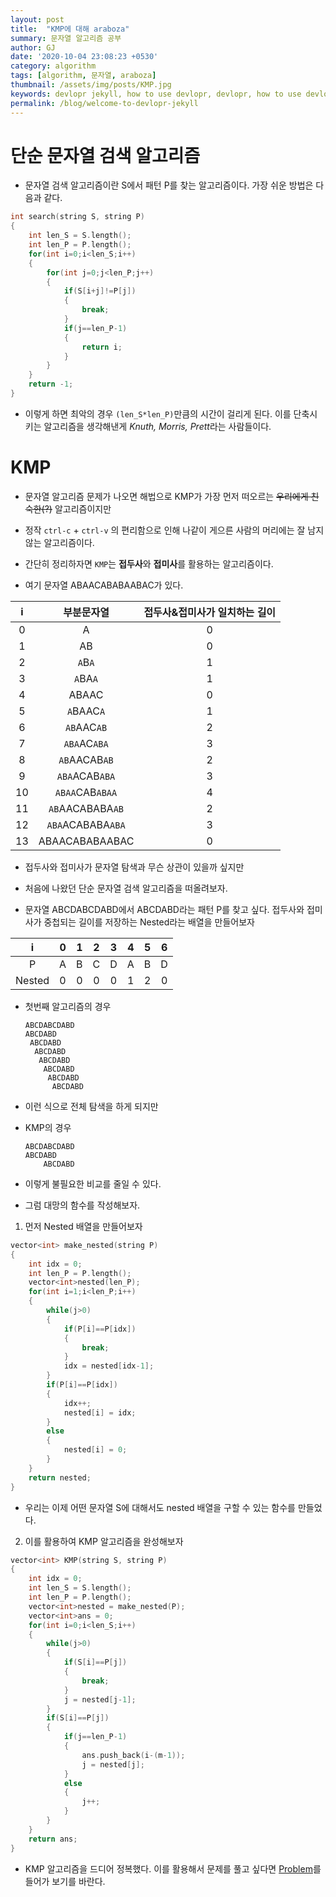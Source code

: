 ```yaml
---
layout: post
title:  "KMP에 대해 araboza"
summary: 문자열 알고리즘 공부
author: GJ
date: '2020-10-04 23:08:23 +0530'
category: algorithm
tags: [algorithm, 문자열, araboza]
thumbnail: /assets/img/posts/KMP.jpg
keywords: devlopr jekyll, how to use devlopr, devlopr, how to use devlopr-jekyll, devlopr-jekyll tutorial,best jekyll themes
permalink: /blog/welcome-to-devlopr-jekyll
---
```



# 단순 문자열 검색 알고리즘

* 문자열 검색 알고리즘이란 S에서 패턴 P를 찾는 알고리즘이다. 가장 쉬운 방법은 다음과 같다.


```cpp
int search(string S, string P)
{
    int len_S = S.length();
    int len_P = P.length();
    for(int i=0;i<len_S;i++)
    {
        for(int j=0;j<len_P;j++)
        {
            if(S[i+j]!=P[j])
            {
                break;
            }
            if(j==len_P-1)
            {
                return i;
            }
        }
    }
    return -1;
}
```

* 이렇게 하면 최악의 경우 `(len_S*len_P)`만큼의 시간이 걸리게 된다. 이를 단축시키는 알고리즘을 생각해낸게 *Knuth, Morris, Prett*라는 사람들이다.


# KMP

* 문자열 알고리즘 문제가 나오면 해법으로 KMP가 가장 먼저 떠오르는 ~~우리에게 친숙한(?)~~ 알고리즘이지만 
* 정작 `ctrl-c` + `ctrl-v` 의 편리함으로 인해 나같이 게으른 사람의 머리에는 잘 남지 않는 알고리즘이다.

* 간단히 정리하자면 `KMP`는 **접두사**와 **접미사**를 활용하는 알고리즘이다.

* 여기 문자열 ABAACABABAABAC가 있다.


i | 부분문자열 | 접두사&접미사가 일치하는 길이
:---: | :---: | :---:
0  | A | 0
1  | AB | 0
2  | `A`B`A` | 1
3  | `A`BA`A` | 1
4  | ABAAC | 0
5  | `A`BAAC`A` | 1
6  | `AB`AAC`AB` | 2
7  | `ABA`AC`ABA` | 3
8  | `AB`AACAB`AB` | 2
9  | `ABA`ACAB`ABA` | 3
10  | `ABAA`CAB`ABAA` | 4
11  | `AB`AACABABA`AB` | 2
12  | `ABA`ACABABA`ABA` | 3
13  | ABAACABABAABAC | 0


* 접두사와 접미사가 문자열 탐색과 무슨 상관이 있을까 싶지만
* 처음에 나왔던 단순 문자열 검색 알고리즘을 떠올려보자.

* 문자열 ABCDABCDABD에서 ABCDABD라는 패턴 P를 찾고 싶다.
접두사와 접미사가 중첩되는 길이를 저장하는 Nested라는 배열을 만들어보자

i |  0  |  1  |  2  |  3  |  4  |  5  |  6 
:---: | :---: | :---: | :---: | :---: | :---: | :---: | :---:
P |  A  |  B  |  C  |  D  |  A  |  B  |   D
Nested |  0  |  0  |  0  |  0  |  1  |  2  |  0 
 

* 첫번째 알고리즘의 경우


      ABCDABCDABD
      ABCDABD
       ABCDABD 
        ABCDABD  
         ABCDABD   
          ABCDABD    
           ABCDABD     
            ABCDABD

* 이런 식으로 전체 탐색을 하게 되지만

* KMP의 경우


      ABCDABCDABD      
      ABCDABD          
          ABCDABD

* 이렇게 불필요한 비교를 줄일 수 있다.
* 그럼 대망의 함수를 작성해보자.

1. 먼저 Nested 배열을 만들어보자

```cpp
vector<int> make_nested(string P)
{
    int idx = 0;
    int len_P = P.length();
    vector<int>nested(len_P);
    for(int i=1;i<len_P;i++)
    {
        while(j>0)
        {
            if(P[i]==P[idx])
            {
                break;
            }
            idx = nested[idx-1];
        }
        if(P[i]==P[idx])
        {
            idx++;
            nested[i] = idx;
        }
        else
        {
            nested[i] = 0;
        }
    }
    return nested;
}
```

   * 우리는 이제 어떤 문자열 S에 대해서도 nested 배열을 구할 수 있는 함수를 만들었다.
2. 이를 활용하여 KMP 알고리즘을 완성해보자

```cpp
vector<int> KMP(string S, string P)
{
    int idx = 0;
    int len_S = S.length();
    int len_P = P.length();
    vector<int>nested = make_nested(P);
    vector<int>ans = 0;
    for(int i=0;i<len_S;i++)
    {
        while(j>0)
        {
            if(S[i]==P[j])
            {
                break;
            }
            j = nested[j-1];
        }
        if(S[i]==P[j])
        {
            if(j==len_P-1)
            {
                ans.push_back(i-(m-1));
                j = nested[j];
            }
            else
            {
                j++;
            }
        }
    }
    return ans;
}
```

* KMP 알고리즘을 드디어 정복했다. 이를 활용해서 문제를 풀고 싶다면 [Problem](https://www.acmicpc.net/problem/16916)를 들어가 보기를 바란다.
